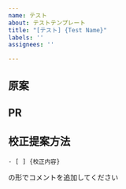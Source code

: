 ```yaml
---
name: テスト
about: テストテンプレート
title: "[テスト] {Test Name}"
labels: ''
assignees: ''

---
```


## 原案

## PR

## 校正提案方法
```
- [ ] {校正内容}
```
の形でコメントを追加してください
